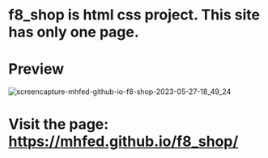 # f8_shop is html css project. This site has only one page. 
# Preview
![screencapture-mhfed-github-io-f8-shop-2023-05-27-18_49_24](https://github.com/mhfed/f8_shop/assets/99587167/8d98d353-1d7c-4beb-bce4-830a3b41f3b7)
# Visit the page:   https://mhfed.github.io/f8_shop/

